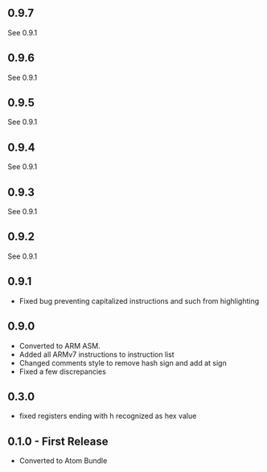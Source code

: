 ## 0.9.7
See 0.9.1

## 0.9.6
See 0.9.1

## 0.9.5
See 0.9.1

## 0.9.4
See 0.9.1

## 0.9.3
See 0.9.1

## 0.9.2
See 0.9.1

## 0.9.1
* Fixed bug preventing capitalized instructions and such from highlighting

## 0.9.0
* Converted to ARM ASM.
* Added all ARMv7 instructions to instruction list
* Changed comments style to remove hash sign and add at sign
* Fixed a few discrepancies

## 0.3.0
* fixed registers ending with h recognized as hex value

## 0.1.0 - First Release
* Converted to Atom Bundle
